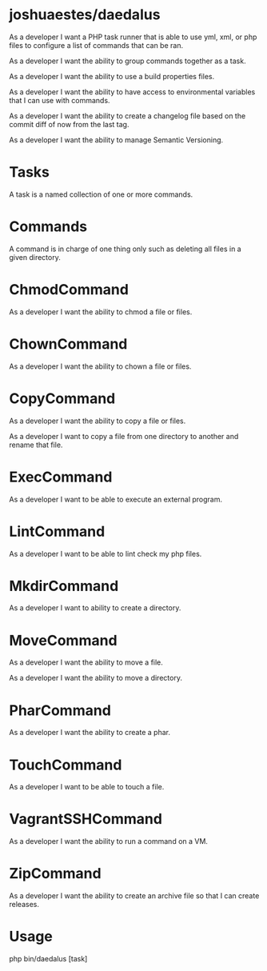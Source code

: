 joshuaestes/daedalus
====================

As a developer I want a PHP task runner that is able to use yml, xml, or php
files to configure a list of commands that can be ran.

As a developer I want the ability to group commands together as a task.

As a developer I want the ability to use a build properties files.

As a developer I want the ability to have access to environmental variables
that I can use with commands.

As a developer I want the ability to create a changelog file based on the
commit diff of now from the last tag.

As a developer I want the ability to manage Semantic Versioning.

Tasks
=====

A task is a named collection of one or more commands.

Commands
========

A command is in charge of one thing only such as deleting all files in a given
directory.

# ChmodCommand

As a developer I want the ability to chmod a file or files.

# ChownCommand

As a developer I want the ability to chown a file or files.

# CopyCommand

As a developer I want the ability to copy a file or files.

As a developer I want to copy a file from one directory to another and rename
that file.

# ExecCommand

As a developer I want to be able to execute an external program.

# LintCommand

As a developer I want to be able to lint check my php files.

# MkdirCommand

As a developer I want to ability to create a directory.

# MoveCommand

As a developer I want the ability to move a file.

As a developer I want the ability to move a directory.

# PharCommand

As a developer I want the ability to create a phar.

# TouchCommand

As a developer I want to be able to touch a file.

# VagrantSSHCommand

As a developer I want the ability to run a command on a VM.

# ZipCommand

As a developer I want the ability to create an archive file so that I can create
releases.

Usage
=====

  php bin/daedalus [task]
